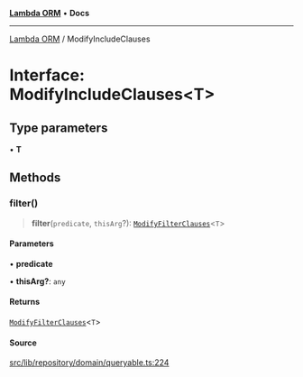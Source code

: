[**Lambda ORM**](../README.md) • **Docs**

***

[Lambda ORM](../README.md) / ModifyIncludeClauses

# Interface: ModifyIncludeClauses\<T\>

## Type parameters

• **T**

## Methods

### filter()

> **filter**(`predicate`, `thisArg`?): [`ModifyFilterClauses`](ModifyFilterClauses.md)\<`T`\>

#### Parameters

• **predicate**

• **thisArg?**: `any`

#### Returns

[`ModifyFilterClauses`](ModifyFilterClauses.md)\<`T`\>

#### Source

[src/lib/repository/domain/queryable.ts:224](https://github.com/lambda-orm/lambdaorm-base/blob/7ab89b6bcd2fea05971e688ab15feca3a500d972/src/lib/repository/domain/queryable.ts#L224)
